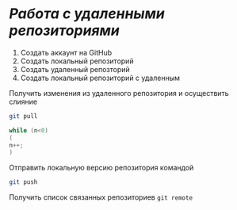 # ***Работа с удаленными репозиториями***

1. Создать аккаунт на GitHub
2. Создать локальный репозиторий
3. Создать удаленный репозторий
4. Создать локальный репозиторий с удаленным

Получить изменения из удаленного репозитория и осуществить слияние
```bash
git pull
```

```c#
while (n<0)
(
n++;
)
```

Отправить локальную версию репозитория командой
```bash
git push
```

Получить список связанных репозиториев `git remote`
